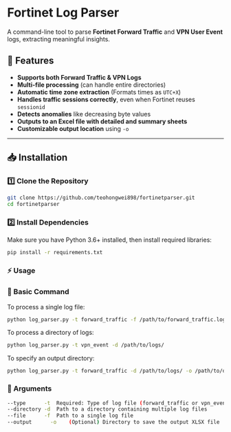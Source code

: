 # Fortinet Log Parser

A command-line tool to parse **Fortinet Forward Traffic** and **VPN User Event** logs, extracting meaningful insights.

## 🚀 Features

- **Supports both Forward Traffic & VPN Logs**
- **Multi-file processing** (can handle entire directories)
- **Automatic time zone extraction** (Formats times as `UTC+X`)
- **Handles traffic sessions correctly**, even when Fortinet reuses `sessionid`
- **Detects anomalies** like decreasing byte values
- **Outputs to an Excel file with detailed and summary sheets**
- **Customizable output location** using `-o`

---

## 📥 Installation

### **1️⃣ Clone the Repository**
```bash
git clone https://github.com/teohongwei898/fortinetparser.git
cd fortinetparser
```

### **2️⃣ Install Dependencies**

Make sure you have Python 3.6+ installed, then install required libraries:
```bash
pip install -r requirements.txt
```

### **⚡ Usage**
### **🔹 Basic Command**

To process a single log file:
```bash
python log_parser.py -t forward_traffic -f /path/to/forward_traffic.log
```
To process a directory of logs:
```bash
python log_parser.py -t vpn_event -d /path/to/logs/
```
To specify an output directory:
```bash
python log_parser.py -t forward_traffic -d /path/to/logs/ -o /path/to/output/
```
### **🔹 Arguments**
```bash
--type	    -t	Required: Type of log file (forward_traffic or vpn_event)
--directory	-d	Path to a directory containing multiple log files
--file	    -f	Path to a single log file
--output	  -o	(Optional) Directory to save the output XLSX file
```
